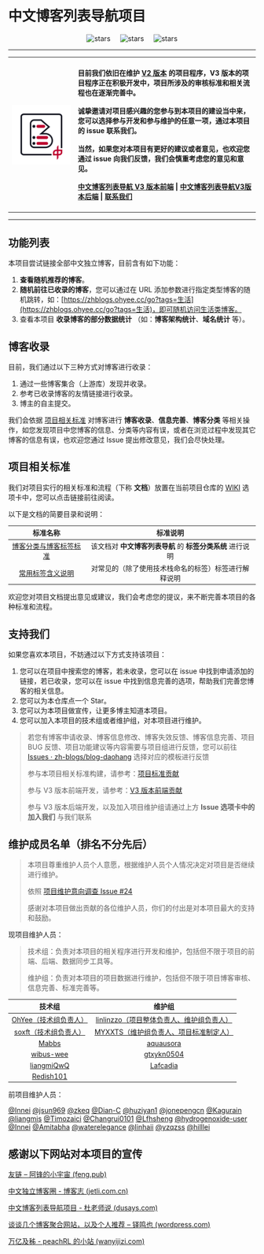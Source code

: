 # 中文博客列表导航项目

<div align="center">
<img src="https://img.shields.io/github/stars/zh-blogs/blog-daohang?style=for-the-badge" referrerpolicy="no-referrer" alt="stars">&nbsp;&nbsp;&nbsp;&nbsp;
<img src="https://img.shields.io/badge/%E7%9B%AE%E5%89%8D%E7%89%88%E6%9C%AC-V2-reen?style=for-the-badge" referrerpolicy="no-referrer" alt="stars">&nbsp;&nbsp;&nbsp;&nbsp;
<img src="https://img.shields.io/badge/%E5%BC%80%E5%8F%91%E4%B8%AD-V3-orange?style=for-the-badge" referrerpolicy="no-referrer" alt="stars">
</div>

---

<table>
<td>
 <img align="right" src="./assets/logo.png" alt="logo" width="300px"/>
</td>
<td>
 <h4>
        <p>
        目前我们依旧在维护 <a href="https://github.com/zh-blogs/v2">V2 版本</a> 的项目程序，V3 版本的项目程序正在积极开发中，项目所涉及的审核标准和相关流程也在逐渐完善中。<br/><br/>
        诚挚邀请对项目感兴趣的您参与到本项目的建设当中来，您可以选择<b>参与开发</b>和<b>参与维护</b>的任意一项，通过本项目的 issue 联系我们。<br/><br/>
        当然，如果您对本项目有更好的建议或者意见，也欢迎您通过 issue 向我们反馈，我们会慎重考虑您的意见和意见。<br/><br/>
        <a href="https://github.com/zh-blogs/frontend">中文博客列表导航 V3 版本前端</a>  |  <a href="https://github.com/zh-blogs/backend">中文博客列表导航V3版本后端</a>  |  <a href="https://github.com/zh-blogs/blog-daohang/issues/new/choose">联系我们</a>
        </p>
    </h4>
</td>
</table>

---

## 功能列表

本项目尝试链接全部中文独立博客，目前含有如下功能：

1. **查看随机推荐的博客**。
2. **随机前往已收录的博客**，您可以通过在 URL 添加参数进行指定类型博客的随机跳转，如：[https://zhblogs.ohyee.cc/go?tags=生活](https://zhblogs.ohyee.cc/go?tags=生活)，即可随机访问生活类博客。
3. 查看本项目 **收录博客的部分数据统计** （如：**博客架构统计**、**域名统计** 等）。

## 博客收录

目前，我们通过以下三种方式对博客进行收录：

1. 通过一些博客集合（上游库）发现并收录。
2. 参考已收录博客的友情链接进行收录。
3. 博主的自主提交。

我们会依据 [项目相关标准](#项目相关标准) 对博客进行 **博客收录**、**信息完善**、**博客分类** 等相关操作，如您发现项目中您博客的信息、分类等内容有误，或者在浏览过程中发现其它博客的信息有误，也欢迎您通过 Issue 提出修改意见，我们会尽快处理。

## 项目相关标准

我们对项目实行的相关标准和流程（下称 **文档**）放置在当前项目仓库的 [WIKI]() 选项卡中，您可以点击链接前往阅读。

以下是文档的简要目录和说明：

|                    标准名称                     |                          标准说明                          |
| :---------------------------------------------: | :--------------------------------------------------------: |
|  [博客分类与博客标签标准](./documents/Tag.md)   | 该文档对 **中文博客列表导航** 的 **标签分类系统** 进行说明 |
| [常用标签含义说明](./documents/Explain/Tags.md) |    对常见的（除了使用技术栈命名的标签）标签进行解释说明    |

欢迎您对项目文档提出意见或建议，我们会考虑您的提议，来不断完善本项目的各种标准和流程。

## 支持我们

如果您喜欢本项目，不妨通过以下方式支持该项目：

1. 您可以在项目中搜索您的博客，若未收录，您可以在 issue 中找到申请添加的链接，若已收录，您可以在 issue 中找到信息完善的选项，帮助我们完善您博客的相关信息。
2. 您可以为本仓库点一个 Star。
3. 您可以为本项目做宣传，让更多博主知道本项目。
4. 您可以加入本项目的技术组或者维护组，对本项目进行维护。

> 若您有博客申请收录、博客信息修改、博客失效反馈、博客信息完善、项目 BUG 反馈、项目功能建议等内容需要与项目组进行反馈，您可以前往 [Issues · zh-blogs/blog-daohang](https://github.com/zh-blogs/blog-daohang/issues/new/choose) 选择对应的模板进行反馈
>
> 参与本项目相关标准构建，请参考：[项目标准贡献](./CONTRIBUTING.md)
>
> 参与 V3 版本前端开发，请参考：[V3 版本前端贡献](https://github.com/zh-blogs/V3-frontend/blob/main/CONTRIBUTING.md)
>
> 参与 V3 版本后端开发，以及加入项目维护组请通过上方 **Issue 选项卡中的加入我们** 与我们联系

## 维护成员名单（排名不分先后）

> 本项目尊重维护人员个人意愿，根据维护人员个人情况决定对项目是否继续进行维护。
>
> 依照 [项目维护意向调查 Issue #24](https://github.com/zh-blogs/blog-daohang/issues/24) 
>
> 感谢对本项目做出贡献的各位维护人员，你们的付出是对本项目最大的支持和鼓励。

现项目维护人员：

> 技术组：负责对本项目的相关程序进行开发和维护，包括但不限于项目的前端、后端、数据同步工具等。
>
> 维护组：负责对本项目的项目数据进行维护，包括但不限于项目博客审核、信息完善、标准完善等。

|                      技术组                       |                            维护组                            |
| :-----------------------------------------------: | :----------------------------------------------------------: |
| [OhYee（技术组负责人）](https://github.com/OhYee) | [linlinzzo（项目整体负责人、维护组负责人）](https://github.com/linlinzzo) |
| [soxft（技术组负责人）](https://github.com/soxft) | [MYXXTS（维护组负责人、项目标准制定人）](https://github.com/MYXXTS) |
|         [Mabbs](https://github.com/Mabbs)         |          [aquausora](https://github.com/aquausora)           |
|     [wibus-wee](https://github.com/wibus-wee)     |         [gtxykn0504](https://github.com/gtxykn0504)          |
|    [liangmiQwQ](https://github.com/liangmiQwQ)    |           [Lafcadia](https://github.com/Lafcadia)            |
|     [Redish101](https://github.com/Redish101)     |                                                              |

前项目维护人员：

[@Innei](https://github.com/Innei) [@jsun969](https://github.com/jsun969) [@zkeq](https://github.com/zkeq) [@Dian-C](https://github.com/Dian-C) [@huziyan1](https://github.com/huziyan1) [@jonepengcn](https://github.com/jonepengcn) [@Kagurain](https://github.com/Kagurain) [@liangmis](https://github.com/liangmis) [@Timozaici](https://github.com/Timozaici) [@Changrui0101](https://github.com/Changrui0101) [@Lfhsheng](https://github.com/Lfhsheng) [@hydrogenoxide-user](https://github.com/hydrogenoxide-user) [@Innei](https://github.com/Innei) [@Amitabha](https://github.com/Amitabha)  [@waterelegance](https://github.com/waterelegance)  [@linhaii](https://github.com/linhaii) [@yzqzss](https://github.com/yzqzss) [@hilllei](https://github.com/hilllei)

## 感谢以下网站对本项目的宣传

[友链 – 阿锋的小宇宙 (feng.pub)](https://feng.pub/links)

[中文独立博客圈 - 博客志 (jetli.com.cn)](http://www.jetli.com.cn/quan.html)

[中文博客列表导航项目 - 杜老师说 (dusays.com)](https://dusays.com/494/)

[谈谈几个博客聚合网站，以及个人推荐 – 铎鸣也 (wordpress.com)](https://zhengduo.wordpress.com/2022/12/09/zh-blogs-site-link/)

[万亿及秭 - peachRL 的小站 (wanyijizi.com)](https://wanyijizi.com/)
